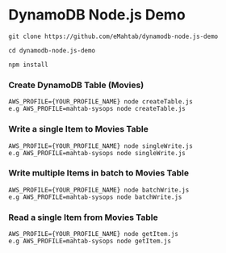 # DynamoDB Node.js Demo

```
git clone https://github.com/eMahtab/dynamodb-node.js-demo

cd dynamodb-node.js-demo

npm install

```


### Create DynamoDB Table (Movies)

```
AWS_PROFILE={YOUR_PROFILE_NAME} node createTable.js
e.g AWS_PROFILE=mahtab-sysops node createTable.js
```

### Write a single Item to Movies Table

```
AWS_PROFILE={YOUR_PROFILE_NAME} node singleWrite.js
e.g AWS_PROFILE=mahtab-sysops node singleWrite.js
```

### Write multiple Items in batch to Movies Table

```
AWS_PROFILE={YOUR_PROFILE_NAME} node batchWrite.js
e.g AWS_PROFILE=mahtab-sysops node batchWrite.js
```

### Read a single Item from Movies Table

```
AWS_PROFILE={YOUR_PROFILE_NAME} node getItem.js
e.g AWS_PROFILE=mahtab-sysops node getItem.js
```


